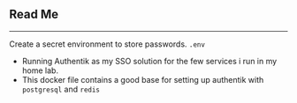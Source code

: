 ## Read Me
---

Create a secret environment to store passwords. `.env`

- Running Authentik as my SSO solution for the few services i run in my home lab.
- This docker file contains a good base for setting up authentik with `postgresql` and `redis`
